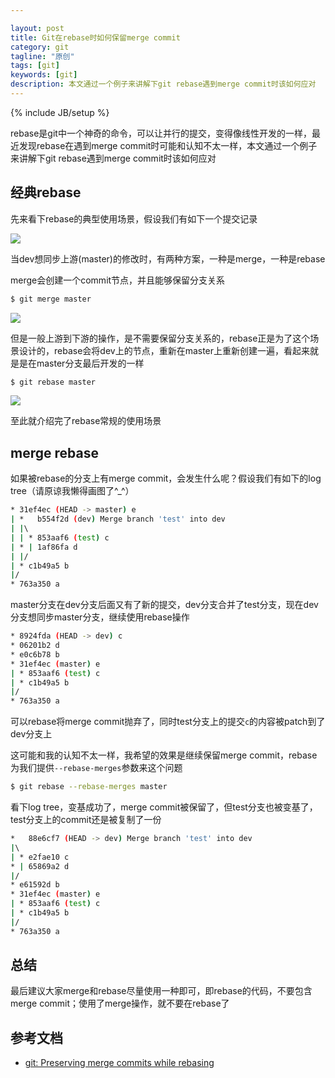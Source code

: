 ```yaml
---

layout: post
title: Git在rebase时如何保留merge commit
category: git
tagline: "原创"
tags: [git]
keywords: [git]
description: 本文通过一个例子来讲解下git rebase遇到merge commit时该如何应对
---
```


{% include JB/setup %}

rebase是git中一个神奇的命令，可以让并行的提交，变得像线性开发的一样，最近发现rebase在遇到merge commit时可能和认知不太一样，本文通过一个例子来讲解下git rebase遇到merge commit时该如何应对

## 经典rebase

先来看下rebase的典型使用场景，假设我们有如下一个提交记录

![]({{BLOG_IMG}}543.png)

当dev想同步上游(master)的修改时，有两种方案，一种是merge，一种是rebase

merge会创建一个commit节点，并且能够保留分支关系

```bash
$ git merge master
```

![]({{BLOG_IMG}}544.png)

但是一般上游到下游的操作，是不需要保留分支关系的，rebase正是为了这个场景设计的，rebase会将dev上的节点，重新在master上重新创建一遍，看起来就是是在master分支最后开发的一样

```bash
$ git rebase master
```

![]({{BLOG_IMG}}545.png)

至此就介绍完了rebase常规的使用场景

## merge rebase

如果被rebase的分支上有merge commit，会发生什么呢？假设我们有如下的log tree（请原谅我懒得画图了^_^）

```bash
* 31ef4ec (HEAD -> master) e
| *   b554f2d (dev) Merge branch 'test' into dev
| |\  
| | * 853aaf6 (test) c
| * | 1af86fa d
| |/  
| * c1b49a5 b
|/  
* 763a350 a
```

master分支在dev分支后面又有了新的提交，dev分支合并了test分支，现在dev分支想同步master分支，继续使用rebase操作

```bash
* 8924fda (HEAD -> dev) c
* 06201b2 d
* e0c6b78 b
* 31ef4ec (master) e
| * 853aaf6 (test) c
| * c1b49a5 b
|/  
* 763a350 a
```

可以rebase将merge commit抛弃了，同时test分支上的提交`c`的内容被patch到了dev分支上

这可能和我的认知不太一样，我希望的效果是继续保留merge commit，rebase 为我们提供`--rebase-merges`参数来这个问题

```bash
$ git rebase --rebase-merges master
```

看下log tree，变基成功了，merge commit被保留了，但test分支也被变基了，test分支上的commit还是被复制了一份

```bash
*   88e6cf7 (HEAD -> dev) Merge branch 'test' into dev
|\  
| * e2fae10 c
* | 65869a2 d
|/  
* e61592d b
* 31ef4ec (master) e
| * 853aaf6 (test) c
| * c1b49a5 b
|/  
* 763a350 a
```

## 总结

最后建议大家merge和rebase尽量使用一种即可，即rebase的代码，不要包含merge commit；使用了merge操作，就不要在rebase了

## 参考文档

- [git: Preserving merge commits while rebasing](https://mtyurt.net/post/2019/git-rebase-merges-option.html)

